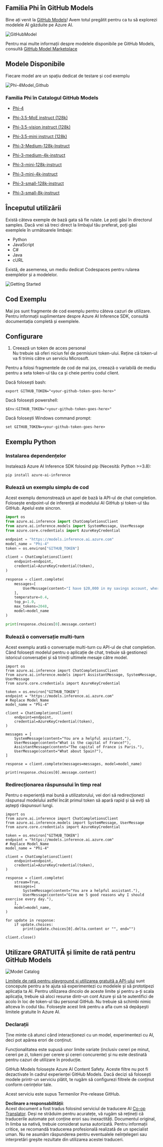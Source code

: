 <!--
CO_OP_TRANSLATOR_METADATA:
{
  "original_hash": "fb67a08b9fc911a10ed58081fadef416",
  "translation_date": "2025-05-09T08:59:29+00:00",
  "source_file": "md/01.Introduction/02/02.GitHubModel.md",
  "language_code": "ro"
}
-->
## Familia Phi în GitHub Models

Bine ați venit la [GitHub Models](https://github.com/marketplace/models)! Avem totul pregătit pentru ca tu să explorezi modelele AI găzduite pe Azure AI.

![GitHubModel](../../../../../translated_images/GitHub_ModelCatalog.4fc858ab26afe64c43f5e423ad0c5c733878bb536fdb027a5bcf1f80c41b0633.ro.png)

Pentru mai multe informații despre modelele disponibile pe GitHub Models, consultă [GitHub Model Marketplace](https://github.com/marketplace/models)

## Modele Disponibile

Fiecare model are un spațiu dedicat de testare și cod exemplu

![Phi-4Model_Github](../../../../../translated_images/GitHub_ModelPlay.998e294f6ee69c3ca174c880b32af9feec4221d0d787de899ad9bb2da3b58981.ro.png)

### Familia Phi în Catalogul GitHub Models

- [Phi-4](https://github.com/marketplace/models/azureml/Phi-4)

- [Phi-3.5-MoE instruct (128k)](https://github.com/marketplace/models/azureml/Phi-3-5-MoE-instruct)

- [Phi-3.5-vision instruct (128k)](https://github.com/marketplace/models/azureml/Phi-3-5-vision-instruct)

- [Phi-3.5-mini instruct (128k)](https://github.com/marketplace/models/azureml/Phi-3-5-mini-instruct)

- [Phi-3-Medium-128k-Instruct](https://github.com/marketplace/models/azureml/Phi-3-medium-128k-instruct)

- [Phi-3-medium-4k-instruct](https://github.com/marketplace/models/azureml/Phi-3-medium-4k-instruct)

- [Phi-3-mini-128k-instruct](https://github.com/marketplace/models/azureml/Phi-3-mini-128k-instruct)

- [Phi-3-mini-4k-instruct](https://github.com/marketplace/models/azureml/Phi-3-mini-4k-instruct)

- [Phi-3-small-128k-instruct](https://github.com/marketplace/models/azureml/Phi-3-small-128k-instruct)

- [Phi-3-small-8k-instruct](https://github.com/marketplace/models/azureml/Phi-3-small-8k-instruct)

## Începutul utilizării

Există câteva exemple de bază gata să fie rulate. Le poți găsi în directorul samples. Dacă vrei să treci direct la limbajul tău preferat, poți găsi exemplele în următoarele limbaje:

- Python
- JavaScript
- C#
- Java
- cURL

Există, de asemenea, un mediu dedicat Codespaces pentru rularea exemplelor și a modelelor.

![Getting Started](../../../../../translated_images/GitHub_ModelGetStarted.b4b839a081583da39bc976c2f0d8ac4603d3b8c23194b16cc9e0a1014f5611d0.ro.png)

## Cod Exemplu

Mai jos sunt fragmente de cod exemplu pentru câteva cazuri de utilizare. Pentru informații suplimentare despre Azure AI Inference SDK, consultă documentația completă și exemplele.

## Configurare

1. Creează un token de acces personal  
Nu trebuie să oferi niciun fel de permisiuni token-ului. Reține că token-ul va fi trimis către un serviciu Microsoft.

Pentru a folosi fragmentele de cod de mai jos, creează o variabilă de mediu pentru a seta token-ul tău ca și cheie pentru codul client.

Dacă folosești bash:  
```
export GITHUB_TOKEN="<your-github-token-goes-here>"
```  
Dacă folosești powershell:  

```
$Env:GITHUB_TOKEN="<your-github-token-goes-here>"
```  

Dacă folosești Windows command prompt:  

```
set GITHUB_TOKEN=<your-github-token-goes-here>
```  

## Exemplu Python

### Instalarea dependențelor  
Instalează Azure AI Inference SDK folosind pip (Necesită: Python >=3.8):

```
pip install azure-ai-inference
```  
### Rulează un exemplu simplu de cod

Acest exemplu demonstrează un apel de bază la API-ul de chat completion. Folosește endpoint-ul de inferență al modelului AI GitHub și token-ul tău GitHub. Apelul este sincron.

```python
import os
from azure.ai.inference import ChatCompletionsClient
from azure.ai.inference.models import SystemMessage, UserMessage
from azure.core.credentials import AzureKeyCredential

endpoint = "https://models.inference.ai.azure.com"
model_name = "Phi-4"
token = os.environ["GITHUB_TOKEN"]

client = ChatCompletionsClient(
    endpoint=endpoint,
    credential=AzureKeyCredential(token),
)

response = client.complete(
    messages=[
        UserMessage(content="I have $20,000 in my savings account, where I receive a 4% profit per year and payments twice a year. Can you please tell me how long it will take for me to become a millionaire? Also, can you please explain the math step by step as if you were explaining it to an uneducated person?"),
    ],
    temperature=0.4,
    top_p=1.0,
    max_tokens=2048,
    model=model_name
)

print(response.choices[0].message.content)
```

### Rulează o conversație multi-turn

Acest exemplu arată o conversație multi-turn cu API-ul de chat completion. Când folosești modelul pentru o aplicație de chat, trebuie să gestionezi istoricul conversației și să trimiți ultimele mesaje către model.

```
import os
from azure.ai.inference import ChatCompletionsClient
from azure.ai.inference.models import AssistantMessage, SystemMessage, UserMessage
from azure.core.credentials import AzureKeyCredential

token = os.environ["GITHUB_TOKEN"]
endpoint = "https://models.inference.ai.azure.com"
# Replace Model_Name
model_name = "Phi-4"

client = ChatCompletionsClient(
    endpoint=endpoint,
    credential=AzureKeyCredential(token),
)

messages = [
    SystemMessage(content="You are a helpful assistant."),
    UserMessage(content="What is the capital of France?"),
    AssistantMessage(content="The capital of France is Paris."),
    UserMessage(content="What about Spain?"),
]

response = client.complete(messages=messages, model=model_name)

print(response.choices[0].message.content)
```

### Redirecționarea răspunsului în timp real

Pentru o experiență mai bună a utilizatorului, vei dori să redirecționezi răspunsul modelului astfel încât primul token să apară rapid și să eviți să aștepți răspunsuri lungi.

```
import os
from azure.ai.inference import ChatCompletionsClient
from azure.ai.inference.models import SystemMessage, UserMessage
from azure.core.credentials import AzureKeyCredential

token = os.environ["GITHUB_TOKEN"]
endpoint = "https://models.inference.ai.azure.com"
# Replace Model_Name
model_name = "Phi-4"

client = ChatCompletionsClient(
    endpoint=endpoint,
    credential=AzureKeyCredential(token),
)

response = client.complete(
    stream=True,
    messages=[
        SystemMessage(content="You are a helpful assistant."),
        UserMessage(content="Give me 5 good reasons why I should exercise every day."),
    ],
    model=model_name,
)

for update in response:
    if update.choices:
        print(update.choices[0].delta.content or "", end="")

client.close()
```

## Utilizare GRATUITĂ și limite de rată pentru GitHub Models

![Model Catalog](../../../../../translated_images/GitHub_Model.0c2abb992151c5407046e2b763af51505ff709f04c0950785e0300fdc8c55a0c.ro.png)

[Limitele de rată pentru playground și utilizarea gratuită a API-ului](https://docs.github.com/en/github-models/prototyping-with-ai-models#rate-limits) sunt concepute pentru a te ajuta să experimentezi cu modelele și să prototipezi aplicația ta AI. Pentru utilizarea dincolo de aceste limite și pentru a-ți scala aplicația, trebuie să aloci resurse dintr-un cont Azure și să te autentifici de acolo în loc de token-ul tău personal GitHub. Nu trebuie să schimbi nimic altceva în codul tău. Folosește acest link pentru a afla cum să depășești limitele gratuite în Azure AI.

### Declarații

Ține minte că atunci când interacționezi cu un model, experimentezi cu AI, deci pot apărea erori de conținut.

Funcționalitatea este supusă unor limite variate (inclusiv cereri pe minut, cereri pe zi, tokeni per cerere și cereri concurente) și nu este destinată pentru cazuri de utilizare în producție.

GitHub Models folosește Azure AI Content Safety. Aceste filtre nu pot fi dezactivate în cadrul experienței GitHub Models. Dacă decizi să folosești modele printr-un serviciu plătit, te rugăm să configurezi filtrele de conținut conform cerințelor tale.

Acest serviciu este supus Termenilor Pre-release GitHub.

**Declinare a responsabilității**:  
Acest document a fost tradus folosind serviciul de traducere AI [Co-op Translator](https://github.com/Azure/co-op-translator). Deși ne străduim pentru acuratețe, vă rugăm să rețineți că traducerile automate pot conține erori sau inexactități. Documentul original, în limba sa nativă, trebuie considerat sursa autorizată. Pentru informații critice, se recomandă traducerea profesională realizată de un specialist uman. Nu ne asumăm răspunderea pentru eventualele neînțelegeri sau interpretări greșite rezultate din utilizarea acestei traduceri.